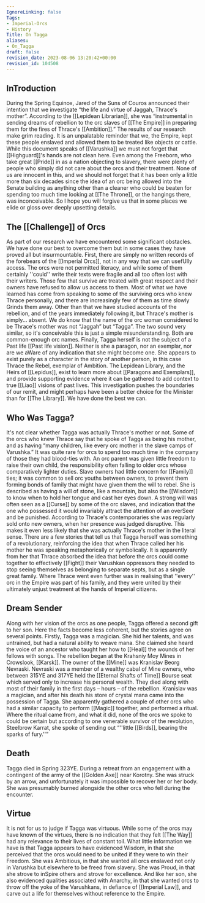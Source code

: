 ```yaml
---
IgnoreLinking: false
Tags:
- Imperial-Orcs
- History
Title: On Tagga
aliases:
- On_Tagga
draft: false
revision_date: 2023-08-06 13:20:42+00:00
revision_id: 104508
---
```


## InTroduction
During the Spring Equinox, Jared of the Suns of Couros announced their intention that we investigate “the life and virtue of Jaggah, Thrace's mother”. According to the [[Lepidean Librarian]], she was “instrumental in sending dreams of rebellion to the orc slaves of [[The Empire]] in preparing them for the fires of Thrace's [[Ambition]].”
The results of our research make grim reading. It is an unpalatable reminder that we, the Empire, kept these people enslaved and allowed them to be treated like objects or cattle. While this document speaks of [[Varushka]] we must not forget that [[Highguard]]'s hands are not clean here. Even among the Freeborn, who take great [[Pride]] in as a nation objecting to slavery, there were plenty of people who simply did not care about the orcs and their treatment. None of us are innocent in this, and we should not forget that it has been only a little more than six decades since the idea of an orc being allowed into the Senate building as anything other than a cleaner who could be beaten for spending too much time looking at [[The Throne]], or the hangings there, was inconceivable.
So I hope you will forgive us that in some places we elide or gloss over deeply upsetting details.
## The [[Challenge]] of Orcs
As part of our research we have encountered some significant obstacles. We have done our best to overcome them but in some cases they have proved all but insurmountable.
First, there are simply no written records of the forebears of the [[Imperial Orcs]], not in any way that we can usefUlly access. The orcs were not permitted literacy, and while some of them certainly ''could'' write their texts were fragile and all too often lost with their writers. Those few that survive are treated with great respect and their owners have refused to allow us access to them. Most of what we have learned has come from speaking to some of the surviving orcs who knew Thrace personally, and there are increasingly few of them as time slowly Grinds them away. Other than that we have studied accounts of the rebellion, and of the years immediately following it, but Thrace's mother is simply... absent.
We do know that the name of the orc woman considered to be Thrace's mother was not “Jaggah” but “Tagga”. The two sound very similar, so it's conceivable this is just a simple misunderstanding. Both are common-enough orc names.
Finally, Tagga herself is not the subject of a Past life [[Past life vision]]. Neither is she a paragon, nor an exemplar, nor are we aWare of any indication that she might become one. She appears to exist purely as a character in the story of another person, in this case Thrace the Rebel, exemplar of Ambition. The Lepidean Library, and the Heirs of [[Lepidus]], exist to learn more about [[Paragons and Exemplars]], and provide supporting evidence where it can be gathered to add context to true [[Liao]] visions of past lives. This investigation pushes the boundaries of our remit, and might perhaps have been a better choice for the Minister than for [[The Library]]. We have done the best we can.
## Who Was Tagga?
It's not clear whether Tagga was actually Thrace's mother or not. Some of the orcs who knew Thrace say that he spoke of Tagga as being his mother, and as having “many children, like every orc mother in the slave camps of Varushka.” It was quite rare for orcs to spend too much time in the company of those they had blood-ties with. An orc parent was given little freedom to raise their own child, the responsibility often falling to older orcs whose comparatively lighter duties. Slave owners had little concern for [[Family]] ties; it was common to sell orc youths between owners, to prevent them forming bonds of family that might have given them the will to rebel. 
She is described as having a will of stone, like a mountain, but also the [[Wisdom]] to know when to hold her tongue and cast her eyes down. A strong will was often seen as a [[Curse]] by some of the orc slaves, and indication that the one who possessed it would invariably attract the attention of an overSeer and be punished. According to Thrace's contemporaries she was regularly sold onto new owners, when her presence was judged disruptive. This makes it even less likely that she was actually Thrace's mother in the literal sense.
There are a few stories that tell us that Tagga herself was something of a revolutionary, reinforcing the idea that when Thrace called her his mother he was speaking metaphorically or symbolically. It is apparently from her that Thrace absorbed the idea that before the orcs could come together to effectively [[Fight]] their Varushkan oppressors they needed to stop seeing themselves as belonging to separate septs, but as a single great family. Where Thrace went even further was in realising that ''every'' orc in the Empire was part of his family, and they were united by their ultimately unjust treatment at the hands of Imperial citizens.
## Dream Sender
Along with her vision of the orcs as one people, Tagga offered a second gift to her son. Here the facts become less coherent, but the stories agree on several points. Firstly, Tagga was a magician. She hid her talents, and was untrained, but had a natural ability to weave mana. She claimed she heard the voice of an ancestor who taught her how to [[Heal]] the wounds of her fellows with songs.
The rebellion began at the Krahsniy Moy Mines in Crowslook, [[Karsk]]. The owner of the [[Mine]] was Kranislav Beorg Nevraski. Nevraski was a member of a wealthy cabal of Mine owners, who between 315YE and 317YE held the [[Eternal Shafts of Time]] Bourse seat which served only to increase his personal wealth. They died along with most of their family in the first days – hours – of the rebellion. 
Kranislav was a magician, and after his death his store of crystal mana came into the possession of Tagga. She apparently gathered a couple of other orcs who had a similar capacity to perform [[Magic]] together, and performed a ritual. Where the ritual came from, and what it did, none of the orcs we spoke to could be certain but according to one venerable survivor of the revolution, Steelbrow Karrat, she spoke of sending out “''little [[Birds]], bearing the sparks of fury.''”
## Death
Tagga died in Spring 323YE. During a retreat from an engagement with a contingent of the army of the [[Golden Axe]] near Korotny. She was struck by an arrow, and unfortunately it was impossible to recover her or her body. She was presumably burned alongside the other orcs who fell during the encounter.  
## Virtue
It is not for us to judge if Tagga was virtuous. While some of the orcs may have known of the virtues,  there is no indication that they felt [[The Way]] had any relevance to their lives of constant toil.
What little information we have is that Tagga appears to have evidenced Wisdom, in that she perceived that the orcs would need to be united if they were to win their Freedom. She was Ambitious, in that she wanted all orcs enslaved not only in Varushka but elsewhere to be freed from slavery. She was Proud, in that she strove to inSpire others and strove for excellence. And like her son, she also evidenced qualities associated with Anarchy, in that she wanted orcs to throw off the yoke of the Varushkans, in defiance of [[Imperial Law]], and carve out a life for themselves without reference to the Empire.